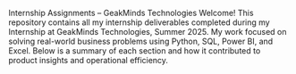 Internship Assignments – GeakMinds Technologies
Welcome! This repository contains all my internship deliverables completed during my Internship at GeakMinds Technologies, Summer 2025. My work focused on solving real-world business problems using Python, SQL, Power BI, and Excel. Below is a summary of each section and how it contributed to product insights and operational efficiency.

